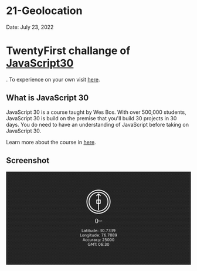 # 21-Geolocation

Date: July 23, 2022

# TwentyFirst challange of [JavaScript30](https://javascript30.com/)

. To experience on your own visit [here](https://rohit-saini7.github.io/21-Geolocation/).

## What is JavaScript 30

JavaScript 30 is a course taught by Wes Bos. With over 500,000 students, JavaScript 30 is build on the premise that you'll build 30 projects in 30 days. You do need to have an understanding of JavaScript before taking on JavaScript 30.

Learn more about the course in [here](https://javascript30.com/).

## Screenshot

![Screendhot](./assets/screenshot.png)
